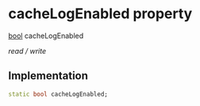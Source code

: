 


# cacheLogEnabled property






[bool](https://api.flutter.dev/flutter/dart-core/bool-class.html) cacheLogEnabled
  
_read / write_






## Implementation

```dart
static bool cacheLogEnabled;


```







